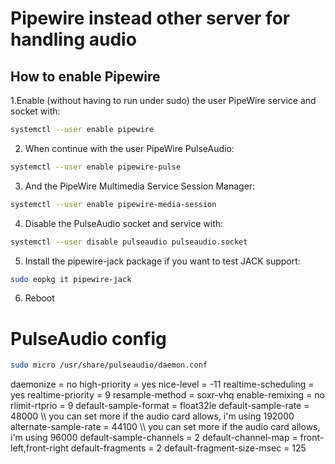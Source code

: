 # Pipewire instead other server for handling audio

## How to enable Pipewire

1.Enable (without having to run under sudo) the user PipeWire service and socket with:
```bash 
systemctl --user enable pipewire
```

2. When continue with the user PipeWire PulseAudio: 
```bash 
systemctl --user enable pipewire-pulse
```

3. And the PipeWire Multimedia Service Session Manager: 
```bash 
systemctl --user enable pipewire-media-session
```

4. Disable the PulseAudio socket and service with: 
```bash 
systemctl --user disable pulseaudio pulseaudio.socket
```

5. Install the pipewire-jack package if you want to test JACK support: 
```bash 
sudo eopkg it pipewire-jack
```

6. Reboot

# PulseAudio config

```bash
sudo micro /usr/share/pulseaudio/daemon.conf
```

daemonize = no
high-priority = yes
nice-level = -11
realtime-scheduling = yes
realtime-priority = 9
resample-method = soxr-vhq
enable-remixing = no
rlimit-rtprio = 9
default-sample-format = float32le
default-sample-rate = 48000 \\\ you can set more if the audio card allows, i'm using 192000
alternate-sample-rate = 44100 \\\ you can set more if the audio card allows, i'm using 96000
default-sample-channels = 2
default-channel-map = front-left,front-right
default-fragments = 2
default-fragment-size-msec = 125
